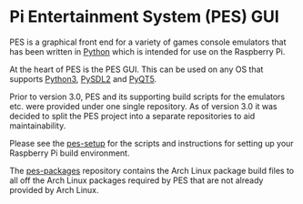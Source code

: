 # Pi Entertainment System (PES) GUI

PES is a graphical front end for a variety of games console emulators that has been written in [Python](https://www.python.org>) which is intended for use on the Raspberry Pi.

At the heart of PES is the PES GUI. This can be used on any OS that supports [Python3](https://www.python.org>), [PySDL2](http://pysdl2.readthedocs.org/>) and [PyQT5](https://riverbankcomputing.com/software/pyqt).

Prior to version 3.0, PES and its supporting build scripts for the emulators etc. were provided under one single repository. As of version 3.0 it was decided to split the PES project into a separate repositories to aid maintainability.

Please see the [pes-setup](https://github.com/Pi-Entertainment-System/pes-setup) for the scripts and instructions for setting up your Raspberry Pi build environment.

The [pes-packages](https://github.com/Pi-Entertainment-System/pes-packages) repository contains the Arch Linux package build files to all off the Arch Linux packages required by PES that are not already provided by Arch Linux.
